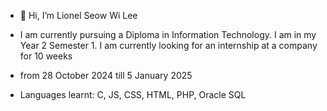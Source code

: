 - 👋 Hi, I’m Lionel Seow Wi Lee
- I am currently pursuing a Diploma in Information Technology. I am in my Year 2 Semester 1. I am currently looking for an internship at a company for 10 weeks
- from 28 October 2024 till 5 January 2025

- Languages learnt: C, JS, CSS, HTML, PHP, Oracle SQL

<!---
Artrium1/Artrium1 is a ✨ special ✨ repository because its `README.md` (this file) appears on your GitHub profile.
You can click the Preview link to take a look at your changes.
--->
